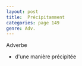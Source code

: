 ```yaml
---
layout: post
title:  Précipitamment
categories: page 149
genre: Adv.
---
```


Adverbe
- d'une manière précipitée
